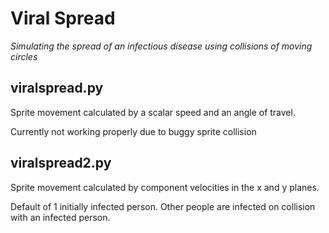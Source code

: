 # Viral Spread
*Simulating the spread of an infectious disease using collisions of moving circles*

## viralspread.py
Sprite movement calculated by a scalar speed and an angle of travel.

Currently not working properly due to buggy sprite collision

## viralspread2.py
Sprite movement calculated by component velocities in the x and y planes.

Default of 1 initially infected person. Other people are infected on collision with an infected person.
